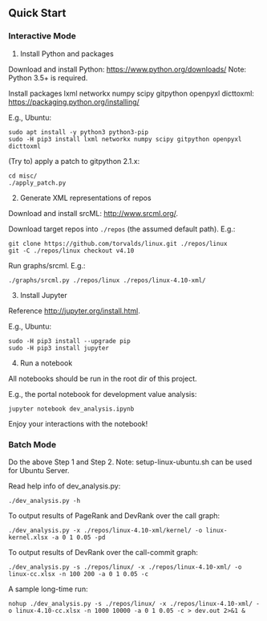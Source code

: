 
## Quick Start

### Interactive Mode

1. Install Python and packages

Download and install Python: <https://www.python.org/downloads/>
Note: Python 3.5+ is required.

Install packages lxml networkx numpy scipy gitpython openpyxl dicttoxml: <https://packaging.python.org/installing/>

E.g., Ubuntu:
```
sudo apt install -y python3 python3-pip
sudo -H pip3 install lxml networkx numpy scipy gitpython openpyxl dicttoxml
```

(Try to) apply a patch to gitpython 2.1.x:
```
cd misc/
./apply_patch.py
```

2. Generate XML representations of repos

Download and install srcML: <http://www.srcml.org/>.

Download target repos into `./repos` (the assumed default path).
E.g.:
```
git clone https://github.com/torvalds/linux.git ./repos/linux
git -C ./repos/linux checkout v4.10
```

Run graphs/srcml. E.g.:
```
./graphs/srcml.py ./repos/linux ./repos/linux-4.10-xml/
```

3. Install Jupyter

Reference <http://jupyter.org/install.html>.

E.g., Ubuntu:
```
sudo -H pip3 install --upgrade pip
sudo -H pip3 install jupyter
```

4. Run a notebook

All notebooks should be run in the root dir of this project.

E.g., the portal notebook for development value analysis:
```
jupyter notebook dev_analysis.ipynb
```

Enjoy your interactions with the notebook!

### Batch Mode

Do the above Step 1 and Step 2.
Note: setup-linux-ubuntu.sh can be used for Ubuntu Server.

Read help info of dev_analysis.py:
```
./dev_analysis.py -h
```

To output results of PageRank and DevRank over the call graph:
```
./dev_analysis.py -x ./repos/linux-4.10-xml/kernel/ -o linux-kernel.xlsx -a 0 1 0.05 -pd
```

To output results of DevRank over the call-commit graph:
```
./dev_analysis.py -s ./repos/linux/ -x ./repos/linux-4.10-xml/ -o linux-cc.xlsx -n 100 200 -a 0 1 0.05 -c
```

A sample long-time run:
```
nohup ./dev_analysis.py -s ./repos/linux/ -x ./repos/linux-4.10-xml/ -o linux-4.10-cc.xlsx -n 1000 10000 -a 0 1 0.05 -c > dev.out 2>&1 &
```
